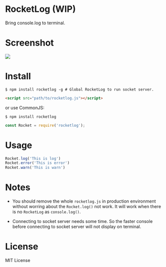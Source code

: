 # RocketLog (WIP)

Bring console.log to terminal.

# Screenshot

![](http://ww4.sinaimg.cn/large/62580dd9gw1ewcmmg4x75g20t30b2q9m.gif)

# Install

```shell
$ npm install rocketlog -g # Global RocketLog to run socket server.
```

```html
<script src="path/to/rocketlog.js"></script>
```

or use CommonJS:

```shell
$ npm install rocketlog
```

```javascript
const Rocket = require('rocketlog');
```

# Usage

```javascript
Rocket.log('This is log')
Rocket.error('This is error')
Rocket.warn('This is warn')
```

# Notes

- You should remove the whole `rocketlog.js` in production environment without worring about the `Rocket.log()` not work. It will work when there is no `RocketLog` as `console.log()`.

- Connecting to socket server needs some time. So the faster console before connecting to socket server will not display on terminal.

# License

MIT License
